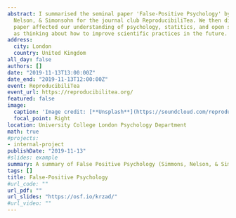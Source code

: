 ```yaml
---
abstract: I summarised the seminal paper 'False-Positive Psychology' by Simmons,
  Nelson, & Simonsohn for the journal club ReproducibiliTea. We then discussed how the
  paper affected our understanding of psychology, statitics, and open science, as well
  as thinking about how to improve scientific practices in the future.
address:
  city: London
  country: United Kingdom
all_day: false
authors: []
date: "2019-11-13T13:00:00Z"
date_end: "2019-11-13T12:00:00Z"
event: ReproducibiliTea
event_url: https://reproducibilitea.org/
featured: false
image:
  caption: 'Image credit: [**Unsplash**](https://soundcloud.com/reproducibilitea)'
  focal_point: Right
location: University College London Psychology Department
math: true
#projects:
- internal-project
publishDate: "2019-11-13"
#slides: example
summary: A summary of False Positive Psychology (Simmons, Nelson, & Simonsohn, 2011) and exploration of its significance for the field.
tags: []
title: False-Positive Psychology
#url_code: ""
url_pdf: ""
url_slides: "https://osf.io/krzad/"
#url_video: ""
---
```

